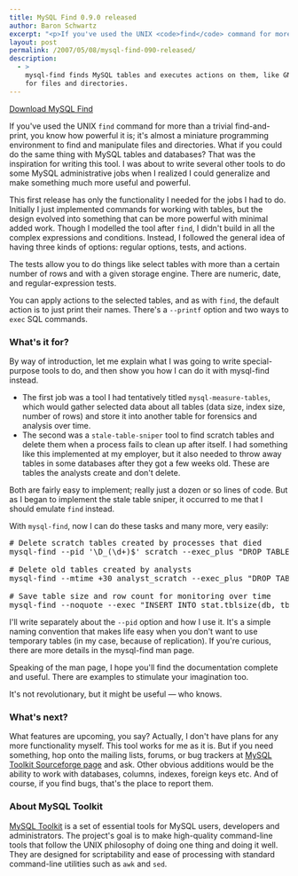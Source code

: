 ```yaml
---
title: MySQL Find 0.9.0 released
author: Baron Schwartz
excerpt: "<p>If you've used the UNIX <code>find</code> command for more than a trivial find-and-print, you know how powerful it is; it's almost a miniature programming environment to find and manipulate files and directories.  What if you could do the same thing with MySQL tables and databases?  That was the inspiration for writing this tool.  I was about to write several other tools to do some MySQL administrative jobs when I realized I could generalize and make something much more useful and powerful.</p>"
layout: post
permalink: /2007/05/08/mysql-find-090-released/
description:
  - >
    mysql-find finds MySQL tables and executes actions on them, like GNU find does
    for files and directories.
---
```

<p class="download">
  <a href="http://code.google.com/p/maatkit">Download MySQL Find</a>
</p>

If you've used the UNIX `find` command for more than a trivial find-and-print, you know how powerful it is; it's almost a miniature programming environment to find and manipulate files and directories. What if you could do the same thing with MySQL tables and databases? That was the inspiration for writing this tool. I was about to write several other tools to do some MySQL administrative jobs when I realized I could generalize and make something much more useful and powerful.

This first release has only the functionality I needed for the jobs I had to do. Initially I just implemented commands for working with tables, but the design evolved into something that can be more powerful with minimal added work. Though I modelled the tool after `find`, I didn't build in all the complex expressions and conditions. Instead, I followed the general idea of having three kinds of options: regular options, tests, and actions.

The tests allow you to do things like select tables with more than a certain number of rows and with a given storage engine. There are numeric, date, and regular-expression tests.

You can apply actions to the selected tables, and as with `find`, the default action is to just print their names. There's a `--printf` option and two ways to `exec` SQL commands.

### What's it for?

By way of introduction, let me explain what I was going to write special-purpose tools to do, and then show you how I can do it with mysql-find instead.

*   The first job was a tool I had tentatively titled `mysql-measure-tables`, which would gather selected data about all tables (data size, index size, number of rows) and store it into another table for forensics and analysis over time.
*   The second was a `stale-table-sniper` tool to find scratch tables and delete them when a process fails to clean up after itself. I had something like this implemented at my employer, but it also needed to throw away tables in some databases after they got a few weeks old. These are tables the analysts create and don't delete.

Both are fairly easy to implement; really just a dozen or so lines of code. But as I began to implement the stale table sniper, it occurred to me that I should emulate `find` instead.

With `mysql-find`, now I can do these tasks and many more, very easily:

<pre># Delete scratch tables created by processes that died
mysql-find --pid '\D_(\d+)$' scratch --exec_plus "DROP TABLE %s";

# Delete old tables created by analysts
mysql-find --mtime +30 analyst_scratch --exec_plus "DROP TABLE %s";

# Save table size and row count for monitoring over time
mysql-find --noquote --exec "INSERT INTO stat.tblsize(db, tbl, idxlen, datalen, rowcount) VALUES('%D', '%N', %I, %d, %S)";
</pre>

I'll write separately about the `--pid` option and how I use it. It's a simple naming convention that makes life easy when you don't want to use temporary tables (in my case, because of replication). If you're curious, there are more details in the mysql-find man page.

Speaking of the man page, I hope you'll find the documentation complete and useful. There are examples to stimulate your imagination too.

It's not revolutionary, but it might be useful &#8212; who knows.

### What's next?

What features are upcoming, you say? Actually, I don't have plans for any more functionality myself. This tool works for me as it is. But if you need something, hop onto the mailing lists, forums, or bug trackers at [MySQL Toolkit Sourceforge page][1] and ask. Other obvious additions would be the ability to work with databases, columns, indexes, foreign keys etc. And of course, if you find bugs, that's the place to report them.

### About MySQL Toolkit

[MySQL Toolkit][1] is a set of essential tools for MySQL users, developers and administrators. The project's goal is to make high-quality command-line tools that follow the UNIX philosophy of doing one thing and doing it well. They are designed for scriptability and ease of processing with standard command-line utilities such as `awk` and `sed`.

 [1]: http://code.google.com/p/maatkit
